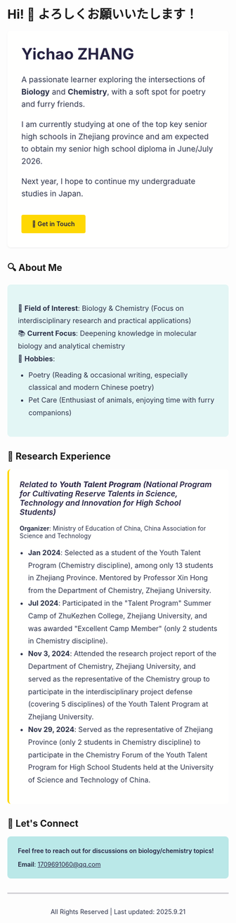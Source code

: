 # Hi! 👋 よろしくお願いいたします！

<!-- 顶部横幅背景 -->
<div style="background-color: #fffffe; padding: 2rem; border-radius: 8px; margin-bottom: 2rem; box-shadow: 0 2px 4px rgba(0,0,0,0.05);">
  <h1 style="color: #272343; margin-top: 0; font-size: 2.2rem;">Yichao ZHANG</h1>
  <p style="color: #2d334a; font-size: 1.1rem; line-height: 1.6;">
    A passionate learner exploring the intersections of <strong>Biology</strong> and <strong>Chemistry</strong>, with a soft spot for poetry and furry friends.
  <p style="color: #2d334a; font-size: 1.1rem; line-height: 1.6;">
    I am currently studying at one of the top key senior high schools in Zhejiang province and am expected to obtain my senior high school diploma in June/July 2026. 
  <p style="color: #2d334a; font-size: 1.1rem; line-height: 1.6;">
    Next year, I hope to continue my undergraduate studies in Japan.
  </p>
  
  <!-- 联系按钮 -->
  <a href="mailto:1709691060@qq.com" style="display: inline-block; background-color: #ffd803; color: #272343; padding: 0.8rem 1.5rem; border-radius: 4px; text-decoration: none; font-weight: 600; margin-top: 1rem; transition: background-color 0.3s ease;">
    📧 Get in Touch
  </a>
</div>

## 🔍 About Me
<div style="background-color: #e3f6f5; padding: 1.5rem; border-radius: 8px; margin-bottom: 2rem;">
  <ul style="color: #2d334a; line-height: 1.8; font-size: 1rem; list-style-type: none; padding-left: 0;">
    <li>🔬 <strong>Field of Interest</strong>: Biology & Chemistry (Focus on interdisciplinary research and practical applications)</li>
    <li>📚 <strong>Current Focus</strong>: Deepening knowledge in molecular biology and analytical chemistry</li>
    <li>🎨 <strong>Hobbies</strong>: 
      <ul style="padding-left: 1.5rem; list-style-type: disc; margin-top: 0.5rem;">
        <li>Poetry (Reading & occasional writing, especially classical and modern Chinese poetry)</li>
        <li>Pet Care (Enthusiast of animals, enjoying time with furry companions)</li>
      </ul>
    </li>
  </ul>
</div>

## 🔬 Research Experience
<div style="background-color: #fffffe; padding: 1.5rem; border-radius: 8px; margin-bottom: 2rem; border-left: 4px solid #ffd803;">
  <p style="color: #272343; font-weight: 600; font-size: 1.1rem; margin-top: 0;">
    <em>Related to <strong>Youth Talent Program</strong> (National Program for Cultivating Reserve Talents in Science, Technology and Innovation for High School Students)</em>
  </p>
  <p style="color: #2d334a; margin-bottom: 0.5rem;"><strong>Organizer</strong>: Ministry of Education of China, China Association for Science and Technology</p>
  
  <ul style="color: #2d334a; line-height: 1.8; font-size: 1rem; padding-left: 1.2rem;">
    <li><strong>Jan 2024</strong>: Selected as a student of the Youth Talent Program (Chemistry discipline), among only 13 students in Zhejiang Province. Mentored by Professor Xin Hong from the Department of Chemistry, Zhejiang University.</li>
    <li><strong>Jul 2024</strong>: Participated in the "Talent Program" Summer Camp of ZhuKezhen College, Zhejiang University, and was awarded "Excellent Camp Member" (only 2 students in Chemistry discipline).</li>
    <li><strong>Nov 3, 2024</strong>: Attended the research project report of the Department of Chemistry, Zhejiang University, and served as the representative of the Chemistry group to participate in the interdisciplinary project defense (covering 5 disciplines) of the Youth Talent Program at Zhejiang University.</li>
    <li><strong>Nov 29, 2024</strong>: Served as the representative of Zhejiang Province (only 2 students in Chemistry discipline) to participate in the Chemistry Forum of the Youth Talent Program for High School Students held at the University of Science and Technology of China.</li>
  </ul>
</div>

## 🤝 Let's Connect
<div style="background-color: #bae8e8; padding: 1.5rem; border-radius: 8px;">
  <p style="color: #272343; font-weight: 600; margin-top: 0;">Feel free to reach out for discussions on biology/chemistry topics!</p>
  <p style="color: #2d334a; margin-bottom: 0;">
    <strong>Email</strong>: <a href="mailto:1709691060@qq.com" style="color: #272343; text-decoration: underline;">1709691060@qq.com</a>
  </p>
</div>

<!-- 底部装饰线 -->
<hr style="border: 1px solid #272343; opacity: 0.2; margin: 2rem 0;" />

<p style="color: #2d334a; text-align: center; font-size: 0.9rem;">
  All Rights Reserved | Last updated: 2025.9.21
</p>
